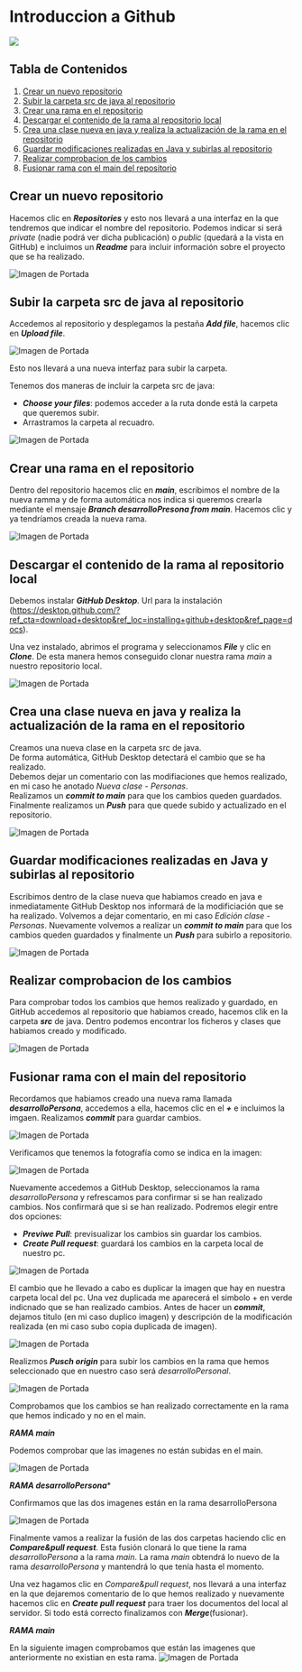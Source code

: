 
# Introduccion a Github 
![](https://cdn.icon-icons.com/icons2/844/PNG/512/Github_icon-icons.com_67091.png)

## Tabla de Contenidos

1. [Crear un nuevo repositorio](#crear-un-nuevo-repositorio)
2. [Subir la carpeta src de java al repositorio](#subir-la-carpeta-src-de-java-al-repositorio)
3. [Crear una rama en el repositorio](#crear-una-rama-en-el-repositorio)
4. [Descargar el contenido de la rama al repositorio local](#descargar-el-contenido-de-la-rama-al-repositorio-local)
5. [Crea una clase nueva en java y realiza la actualización de la rama en el repositorio](#crea-una-clase-nueva-y-realiza-la-actualización-de-la-rama-en-el-repositorio)
6. [Guardar modificaciones realizadas en Java y subirlas al repositorio](#guardar-modificaciones-realizadas-en-java-y-subirlas-al-repositorio)
7. [Realizar comprobacion de los cambios](Realizar-comprobacion-de-los-cambios)
8. [Fusionar rama con el main del repositorio](#fusionar-rama-con-el-main-del-repositorio)

## Crear un nuevo repositorio

Hacemos clic en ***Repositories*** y esto nos llevará a una interfaz en la que tendremos que indicar el nombre del repositorio.
Podemos indicar si será *private* (nadie podrá ver dicha publicación) o *public* (quedará a la vista en GitHub) e incluimos un ***Readme*** para incluir información sobre el proyecto que se ha realizado.


![Imagen de Portada](imagenes/Imagen1.png)

## Subir la carpeta src de java al repositorio

Accedemos al repositorio y desplegamos la pestaña ***Add file***, hacemos clic en ***Upload file***.

![Imagen de Portada](imagenes/Imagen2.png)

Esto nos llevará a una nueva interfaz para subir la carpeta.

Tenemos dos maneras de incluir la carpeta src de java:
  - ***Choose your files***: podemos acceder a la ruta donde está la carpeta que queremos subir.
  - Arrastramos la carpeta al recuadro.

![Imagen de Portada](imagenes/nueva.jpg)


## Crear una rama en el repositorio

Dentro del repositorio hacemos clic en ***main***, escribimos el nombre de la nueva ramma y de forma automática nos indica si queremos crearla mediante el mensaje ***Branch desarrolloPresona from main***. Hacemos clic y ya tendríamos creada la nueva rama.

![Imagen de Portada](imagenes/Imagen3.png)

## Descargar el contenido de la rama al repositorio local

Debemos instalar ***GitHub Desktop***. Url para la instalación (https://desktop.github.com/?ref_cta=download+desktop&ref_loc=installing+github+desktop&ref_page=docs).

Una vez instalado, abrimos el programa y seleccionamos ***File*** y clic en ***Clone***. De esta manera hemos conseguido clonar nuestra rama *main* a nuestro repositorio local.

![Imagen de Portada](imagenes/Imagen4.png)

## Crea una clase nueva en java y realiza la actualización de la rama en el repositorio

Creamos una nueva clase en la carpeta src de java.  
De forma automática, GitHub Desktop detectará el cambio que se ha realizado.  
Debemos dejar un comentario con las modifiaciones que hemos realizado, en mi caso he anotado *Nueva clase - Personas*.  
Realizamos un ***commit to main*** para que los cambios queden guardados.  
Finalmente realizamos un ***Push*** para que quede subido y actualizado en el repositorio.  

![Imagen de Portada](imagenes/Imagen5.png)

## Guardar modificaciones realizadas en Java y subirlas al repositorio

Escribimos dentro de la clase nueva que habiamos creado en java e inmediatamente GitHub Desktop nos informará de la modificiación que se ha realizado.
Volvemos a dejar comentario, en mi caso *Edición clase - Personas*.
Nuevamente volvemos a realizar un ***commit to main*** para que los cambios queden guardados y finalmente un ***Push*** para subirlo a repositorio.

![Imagen de Portada](imagenes/Imagen6.png)

## Realizar comprobacion de los cambios

Para comprobar todos los cambios que hemos realizado y guardado, en GitHub accedemos al repositorio que habiamos creado, hacemos clik en la carpeta ***src*** de java.
Dentro podemos encontrar los ficheros y clases que habiamos creado y modificado.

![Imagen de Portada](imagenes/Imagen7.png)

## Fusionar rama con el main del repositorio

Recordamos que habiamos creado una nueva rama llamada ***desarrolloPersona***, accedemos a ella, hacemos clic en el ***+*** e incluimos la imgaen.
Realizamos ***commit*** para guardar cambios.

![Imagen de Portada](imagenes/Imagen8.png)

Verificamos que tenemos la fotografía como se indica en la imagen:

![Imagen de Portada](imagenes/Imagen9.png)

Nuevamente accedemos a GitHub Desktop, seleccionamos la rama *desarrolloPersona* y refrescamos para confirmar si se han realizado cambios. Nos confirmará que si se han realizado.
Podremos elegir entre dos opciones:
  - ***Previwe Pull***: previsualizar los cambios sin guardar los cambios.
  - ***Create Pull request***: guardará los cambios en la carpeta local de nuestro pc.

![Imagen de Portada](imagenes/Imagen10.png)

El cambio que he llevado a cabo es duplicar la imagen que hay en nuestra carpeta local del pc. 
Una vez duplicada me aparecerá el simbolo + en verde indicnado que se han realizado cambios.
Antes de hacer un ***commit***, dejamos titulo (en mi caso duplico imagen) y descripción de la modificación realizada (en mi caso subo copia duplicada de imagen).

![Imagen de Portada](imagenes/Imagen11.png)

Realizmos ***Pusch origin*** para subir los cambios en la rama que hemos seleccionado que en nuestro caso será *desarrolloPersonal*.

![Imagen de Portada](imagenes/Imagen12.png)

Comprobamos que los cambios se han realizado correctamente en la rama que hemos indicado y no en el main.

***RAMA main***

Podemos comprobar que las imagenes no están subidas en el main.

![Imagen de Portada](imagenes/Imagen13.png)

***RAMA desarrolloPersona****

Confirmamos que las dos imagenes están en la rama desarrolloPersona

![Imagen de Portada](imagenes/Imagen14.png)

Finalmente vamos a realizar la fusión de las dos carpetas haciendo clic en ***Compare&pull request***.
Esta fusión clonará lo que tiene la rama *desarrolloPersona* a la rama *main*.
La rama *main* obtendrá lo nuevo de la rama *desarrolloPersona* y mantendrá lo que tenía hasta el momento.

Una vez hagamos clic en *Compare&pull request*, nos llevará a una interfaz en la que dejaremos comentario de lo que hemos realizado y nuevamente hacemos clic en ***Create pull request*** para traer los documentos del local al servidor.
Si todo está correcto finalizamos con ***Merge***(fusionar).

***RAMA main***

En la siguiente imagen comprobamos que están las imagenes que anteriormente no existian en esta rama.
![Imagen de Portada](imagenes/Imagen15.png)
